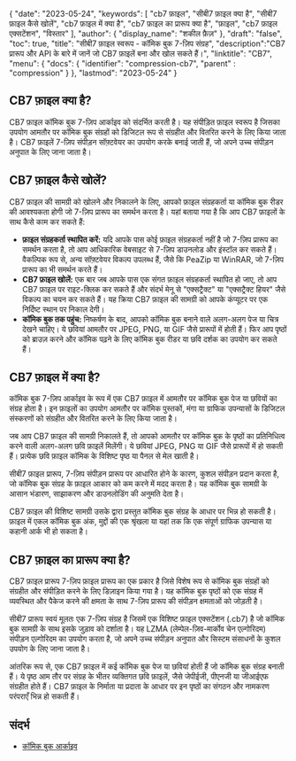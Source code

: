 {
"date": "2023-05-24",
  "keywords": [
"cb7 फ़ाइल",
"सीबी7 फ़ाइल क्या है",
"सीबी7 फ़ाइल कैसे खोलें",
"cb7 फ़ाइल में क्या है",
"cb7 फ़ाइल का प्रारूप क्या है",
"फ़ाइल",
"cb7 फ़ाइल एक्सटेंशन",
"विस्तार"
],
  "author": {
"display_name": "शकील फ़ैज़"
},
"draft": "false",
"toc": true,
"title": "सीबी7 फ़ाइल स्वरूप - कॉमिक बुक 7-ज़िप संग्रह",
  "description":"CB7 प्रारूप और API के बारे में जानें जो CB7 फ़ाइलें बना और खोल सकते हैं।",
"linktitle": "CB7",
  "menu": {
    "docs": {
      "identifier": "compression-cb7",
"parent" : "compression"
}
},
"lastmod": "2023-05-24"
}

## CB7 फ़ाइल क्या है?

CB7 फ़ाइल कॉमिक बुक 7-ज़िप आर्काइव को संदर्भित करती है। यह संपीड़ित फ़ाइल स्वरूप है जिसका उपयोग आमतौर पर कॉमिक बुक संग्रहों को डिजिटल रूप से संग्रहीत और वितरित करने के लिए किया जाता है। CB7 फ़ाइलें 7-ज़िप संपीड़न सॉफ़्टवेयर का उपयोग करके बनाई जाती हैं, जो अपने उच्च संपीड़न अनुपात के लिए जाना जाता है।

## CB7 फ़ाइल कैसे खोलें?

CB7 फ़ाइल की सामग्री को खोलने और निकालने के लिए, आपको फ़ाइल संग्रहकर्ता या कॉमिक बुक रीडर की आवश्यकता होगी जो 7-ज़िप प्रारूप का समर्थन करता है। यहां बताया गया है कि आप CB7 फ़ाइलों के साथ कैसे काम कर सकते हैं:

- **फ़ाइल संग्रहकर्ता स्थापित करें:** यदि आपके पास कोई फ़ाइल संग्रहकर्ता नहीं है जो 7-ज़िप प्रारूप का समर्थन करता है, तो आप आधिकारिक वेबसाइट से 7-ज़िप डाउनलोड और इंस्टॉल कर सकते हैं। वैकल्पिक रूप से, अन्य सॉफ़्टवेयर विकल्प उपलब्ध हैं, जैसे कि PeaZip या WinRAR, जो 7-ज़िप प्रारूप का भी समर्थन करते हैं।
- **CB7 फ़ाइल खोलें:** एक बार जब आपके पास एक संगत फ़ाइल संग्रहकर्ता स्थापित हो जाए, तो आप CB7 फ़ाइल पर राइट-क्लिक कर सकते हैं और संदर्भ मेनू से "एक्सट्रैक्ट" या "एक्सट्रैक्ट हियर" जैसे विकल्प का चयन कर सकते हैं। यह क्रिया CB7 फ़ाइल की सामग्री को आपके कंप्यूटर पर एक निर्दिष्ट स्थान पर निकाल देगी।
- **कॉमिक बुक तक पहुंच:** निष्कर्षण के बाद, आपको कॉमिक बुक बनाने वाले अलग-अलग पेज या चित्र देखने चाहिए। ये छवियां आमतौर पर JPEG, PNG, या GIF जैसे प्रारूपों में होती हैं। फिर आप पृष्ठों को ब्राउज़ करने और कॉमिक पढ़ने के लिए कॉमिक बुक रीडर या छवि दर्शक का उपयोग कर सकते हैं।

## CB7 फ़ाइल में क्या है?

कॉमिक बुक 7-ज़िप आर्काइव के रूप में एक CB7 फ़ाइल में आमतौर पर कॉमिक बुक पेज या छवियों का संग्रह होता है। इन फ़ाइलों का उपयोग आमतौर पर कॉमिक पुस्तकों, मंगा या ग्राफिक उपन्यासों के डिजिटल संस्करणों को संग्रहीत और वितरित करने के लिए किया जाता है।

जब आप CB7 फ़ाइल की सामग्री निकालते हैं, तो आपको आमतौर पर कॉमिक बुक के पृष्ठों का प्रतिनिधित्व करने वाली अलग-अलग छवि फ़ाइलें मिलेंगी। ये छवियां JPEG, PNG या GIF जैसे प्रारूपों में हो सकती हैं। प्रत्येक छवि फ़ाइल कॉमिक के विशिष्ट पृष्ठ या पैनल से मेल खाती है।

सीबी7 फ़ाइल प्रारूप, 7-ज़िप संपीड़न प्रारूप पर आधारित होने के कारण, कुशल संपीड़न प्रदान करता है, जो कॉमिक बुक संग्रह के फ़ाइल आकार को कम करने में मदद करता है। यह कॉमिक बुक सामग्री के आसान भंडारण, साझाकरण और डाउनलोडिंग की अनुमति देता है।

CB7 फ़ाइल की विशिष्ट सामग्री उसके द्वारा प्रस्तुत कॉमिक बुक संग्रह के आधार पर भिन्न हो सकती है। फ़ाइल में एकल कॉमिक बुक अंक, मुद्दों की एक श्रृंखला या यहां तक कि एक संपूर्ण ग्राफिक उपन्यास या कहानी आर्क भी हो सकता है।

## CB7 फ़ाइल का प्रारूप क्या है?

CB7 फ़ाइल प्रारूप 7-ज़िप फ़ाइल प्रारूप का एक प्रकार है जिसे विशेष रूप से कॉमिक बुक संग्रहों को संग्रहीत और संपीड़ित करने के लिए डिज़ाइन किया गया है। यह कॉमिक बुक पृष्ठों को एक संग्रह में व्यवस्थित और पैकेज करने की क्षमता के साथ 7-ज़िप प्रारूप की संपीड़न क्षमताओं को जोड़ती है।

सीबी7 प्रारूप स्वयं मूलतः एक 7-ज़िप संग्रह है जिसमें एक विशिष्ट फ़ाइल एक्सटेंशन (.cb7) है जो कॉमिक बुक सामग्री के साथ इसके जुड़ाव को दर्शाता है। यह LZMA (लेम्पेल-ज़िव-मार्कोव चेन एल्गोरिदम) संपीड़न एल्गोरिदम का उपयोग करता है, जो अपने उच्च संपीड़न अनुपात और सिस्टम संसाधनों के कुशल उपयोग के लिए जाना जाता है।

आंतरिक रूप से, एक CB7 फ़ाइल में कई कॉमिक बुक पेज या छवियां होती हैं जो कॉमिक बुक संग्रह बनाती हैं। ये पृष्ठ आम तौर पर संग्रह के भीतर व्यक्तिगत छवि फ़ाइलें, जैसे जेपीईजी, पीएनजी या जीआईएफ संग्रहीत होते हैं। CB7 फ़ाइल के निर्माता या प्रदाता के आधार पर इन पृष्ठों का संगठन और नामकरण परंपराएँ भिन्न हो सकती हैं।

## संदर्भ
* [कॉमिक बुक आर्काइव](https://en.wikipedia.org/wiki/Comic_book_archive)

